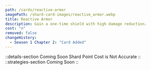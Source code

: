 ```yaml
---
path: /cards/reactive-armor
imagePath: /shard-card-images/reactive_armor.webp
title: Reactive Armor
description: Gain a one-time shield with high damage reduction.
cost: "n"
removed: false
changeHistory:
  - Season 1 Chapter 2: "Card Added"
---
```

::details-section
Coming Soon
Shard Point Cost is Not Accurate
::
::strategies-section
Coming Soon
::